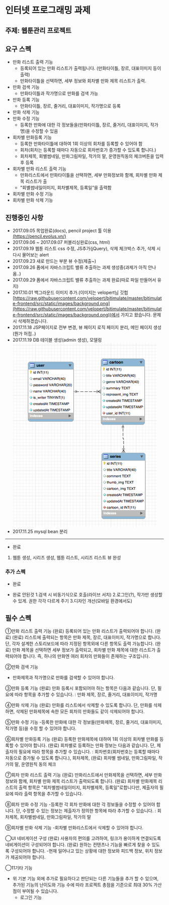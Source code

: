 # 인터넷 프로그래밍 과제

## 주제: 웹툰관리 프로젝트

## 요구 스펙
* 만화 리스트 출력 기능
  - 등록되어 있는 만화 리스트가 출력됩니다. (만화타이틀, 장르, 대표이미지 등이 출력)
  - 만화타이틀을 선택하면, 세부 정보와 회차별 만화 제목 리스트가 출력.
* 만화 검색 기능
  - 만화타이틀과 작가명으로 만화를 검색 가능
* 만화 등록 기능
  - 만화타이틀, 장르, 줄거리, 대표이미지, 작가명으로 등록
* 만화 삭제 기능
* 만화 수정 기능
  - 등록한 만화에 대한 각 정보들을(만화타이틀, 장르, 줄거리, 대표이미지, 작가명)을 수정할 수 있음
* 회차별 만화등록 기능
  - 등록한 만화타이틀에 대하여 1회 이상의 회차를 등록할 수 있어야 함
  - 회차(회차는 등록할 때마다 자동으로 회차번호가 증가할 수 있도록 합니다.)
  - 회차제목, 회별썸네일, 만화그림파일, 작가의 말, 운영원칙동의 체크버튼을 입력 후 등록
* 회차별 만화 리스트 출력 기능
  - 만화리스트에서 만화타이틀을 선택하면, 세부 만화정보와 함께, 회차별 만화 제목 리스트가 출
  - "회별썸네일이미지, 회차별제목, 등록일”을 출력함
* 회차별 만화 수정 기능
* 회차별 만화 삭제 기능

## 진행중인 사항
* 2017.09.05 목업완료(docs), pencil project 툴 이용[(https://pencil.evolus.vn/)]((https://pencil.evolus.vn/))
* 2017.09.06 ~ 2017.09.07 퍼블리싱완료(css, html)
* 2017.09.19 웹툰 리스트 css 수정, JS추가(jQuery), 삭제 체크박스 추가, 삭제 시 다시 물어보는 alert
* 2017.09.23 새로 만드는 부분 뷰 수정(제출~)
* 2017.09.26 폼에서 자바스크립트 밸류 추출하는 과제 생성중(과제가 아직 안나옴..)
* 2017.09.29 폼에서 자바스크립트 밸류 추출하는 과제 완료(따로 파일 만들어서 유지)
* 2017.10.01 백그라운드 이미지 추가.(이미지는 velopert님 깃헙[https://raw.githubusercontent.com/velopert/bitimulate/master/bitimulate-frontend/src/static/images/background.png](https://raw.githubusercontent.com/velopert/bitimulate/master/bitimulate-frontend/src/static/images/background.png))에서 가지고 왔습니다. 문제시 삭제하겠습니다.
* 2017.11.18 JSP페이지로 전부 변경, 뷰 페이지 로직 페이지 분리, 메인 페이지 생성(뭔가 허접..)
* 2017.11.19 DB 테이블 생성(admin 생성), 모델링 
<img src = "DB-ER.png"/><br/>
* 2017.11.25 mysql bean 분리 

----- 

* 완료 
1. 웹툰 생성, 시리즈 생성, 웹툰 리스트, 시리즈 리스트 뷰 완성


### 추가 스펙
* 완료 


* 완료 안된것
1.검색 시 비동기식으로 호출(라이브 서치)
2.로그인(?), 작가만 생성할 수 있게. 권한 각각 다르게 주기
3.디자인 개선(모바일 환경에서도)






## 필수 스펙
①만화 리스트 출력 기능
(완료) 등록되어 있는 만화 리스트가 출력되어야 합니다. (완료)
(완료) 리스트에 출력되는 항목은 만화 제목, 장르, 대표이미지, 작가명으로 합니다. 단, 각자 설계한 스토리보드에 따라 지정된 항목외에 다른 항목도 출력 가능합니다. 
(완료) 만화 제목을 선택하면 세부 정보가 출력되고, 회차별 만화 제목에 대한 리스트가 출력되어야 합니다. 즉, 하나의 만화엔 여러 회차의 만화들이 존재하는 구조입니다. 

②만화 검색 기능
- 만화제목과 작가명으로 만화를 검색할 수 있어야 합니다. 

③만화 등록 기능
(완료) 만화 등록시 포함되어야 하는 항목은 다음과 같습니다. 단, 필요에 따라 항목을 추가할 수 있습니다. : 만화 제목, 장르, 줄거리, 대표이미지, 작가명

④만화 삭제 기능
(완료) 만화를 리스트에서 삭제할 수 있도록 합니다. 단, 만화를 삭제하면, 삭제된 만화제목에 속한 모든 회차의 만화들도 같이 삭제되어야 합니다. 

⑤만화 수정 기능
-등록한 만화에 대한 각 정보들(만화제목, 장르, 줄거리, 대표이미지, 작가명 등)을 수정 할 수 있어야 합니다. 

⑥회차별 만화등록 기능
(완료) 등록한 만화제목에 대하여 1회 이상의 회차별 만화를 등록할 수 있어야 합니다. 
(완료) 회차별로 등록하는 만화 정보는 다음과 같습니다. 단, 제출자의 필요에 따라 항목을 추가할 수 있습니다. : 회차번호(회차번호는 등록할 때마다 자동으로 증가될 수 있도록 합니다.), 회차제목, 
(완료) 회차별 썸네일, 만화그림파일, 작가의 말, 운영원칙 동의 체크

⑦회차 만화 리스트 출력 기능
(완료) 만화리스트에서 만화제목을 선택하면, 세부 만화정보와 함께, 회차별 만화 제목 리스트가 출력되도록 합니다. 
(완료) 회차별 만화제목 리스트의 출력 항목은 "회차별썸네일이미지, 회차별제목, 등록일"로합니다만, 제출자의 필요에 따라 출력 항목을 추가할 수 있습니다. 

⑧회차 만화 수정 기능
-등록한 각 회차 만화에 대한 각 정보들을 수정할 수 있어야 합니다. 단, 수정할 수 있는 정보는 제출자가 정의한 항목에 따라 추가할 수 있습니다. : 회차제목, 회차별썸네일, 만화그림파일, 작가의 말

⑨회차별 만화 삭제 기능
-회차별 만화리스트에서 삭제할 수 있어야 합니다. 

◯UI 네비게이션 구성
(완료) 사용자의 편의를 고려하여, 링크가 용이하게 연결되도록 네비게이션이 구성되어야 합니다. 
(완료) 원하는 컨텐츠나 기능을 빠르게 찾을 수 있도록 구성되어야 합니다. -현재 일어나고 있는 상황에 대한 정보와 피드백 정보, 위치 정보가 제공되어야 합니다. 

◯11기타 기능 
- 위 기본 기능 외에 추가로 필요하다고 판단되는 다른 기능들을 추가 할 수 있으며, 추가된 기능의 난이도와 기능 수에 따라 프로젝트 총점을 기준으로 최대 30% 가산점이 부여될 수 있습니다.
  - 로그인 기능
  


